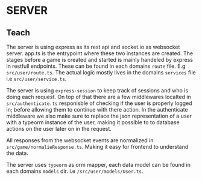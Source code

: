 # SERVER

## Teach
The server is using express as its rest api and socket.io as websocket server. app.ts is the entrypoint where these two instances are created. The stages before a game is created and started is mainly handeled by express in restfull endpoints. These can be found in each domains `route` file. E.g `src/user/route.ts`. The actual logic mostly lives in the domains `services` file i.e `src/user/service.ts`.

The server is using `express-session` to keep track of sessions and who is doing each request. On top of that there are a few middlewares localted in `src/authenticate.ts` responisble of checking if the user is properly logged in; before allowing them to continue with there action. In the authenticate middleware we also make sure to replace the json representation of a user with a typeorm instance of the user, making it possible to to database actions on the user later on in the request.

All responses from the websocket events are normalized in `src/game/normalieResponse.ts`. Making it easy for frontend to understand the data.

The server uses `typeorm` as orm mapper, each data model can be found in each domains `models` dir. i.e `/src/user/models/User.ts`.

